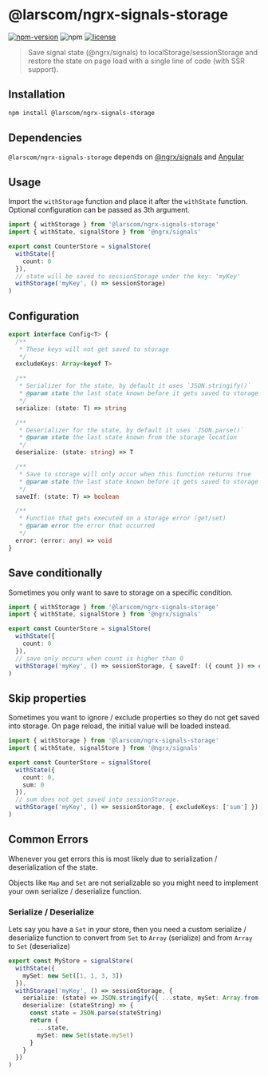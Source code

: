 # @larscom/ngrx-signals-storage

[![npm-version](https://img.shields.io/npm/v/@larscom/ngrx-signals-storage.svg?label=npm)](https://www.npmjs.com/package/@larscom/ngrx-signals-storage)
![npm](https://img.shields.io/npm/dw/@larscom/ngrx-signals-storage)
[![license](https://img.shields.io/npm/l/@larscom/ngrx-signals-storage.svg)](https://github.com/larscom/ngrx-signals-storage/blob/main/LICENSE)

> Save signal state (@ngrx/signals) to localStorage/sessionStorage and restore the state on page load with a single line of code (with SSR support).

## Installation

```bash
npm install @larscom/ngrx-signals-storage
```

## Dependencies

`@larscom/ngrx-signals-storage` depends on [@ngrx/signals](https://ngrx.io/guide/signals/install) and [Angular](https://github.com/angular/angular)

## Usage

Import the `withStorage` function and place it after the `withState` function. Optional configuration can be passed as 3th argument.

```ts
import { withStorage } from '@larscom/ngrx-signals-storage'
import { withState, signalStore } from '@ngrx/signals'

export const CounterStore = signalStore(
  withState({
    count: 0
  }),
  // state will be saved to sessionStorage under the key: 'myKey'
  withStorage('myKey', () => sessionStorage)
)
```

## Configuration

```ts
export interface Config<T> {
  /**
   * These keys will not get saved to storage
   */
  excludeKeys: Array<keyof T>

  /**
   * Serializer for the state, by default it uses `JSON.stringify()`
   * @param state the last state known before it gets saved to storage
   */
  serialize: (state: T) => string

  /**
   * Deserializer for the state, by default it uses `JSON.parse()`
   * @param state the last state known from the storage location
   */
  deserialize: (state: string) => T

  /**
   * Save to storage will only occur when this function returns true
   * @param state the last state known before it gets saved to storage
   */
  saveIf: (state: T) => boolean

  /**
   * Function that gets executed on a storage error (get/set)
   * @param error the error that occurred
   */
  error: (error: any) => void
}
```

## Save conditionally

Sometimes you only want to save to storage on a specific condition.

```ts
import { withStorage } from '@larscom/ngrx-signals-storage'
import { withState, signalStore } from '@ngrx/signals'

export const CounterStore = signalStore(
  withState({
    count: 0
  }),
  // save only occurs when count is higher than 0
  withStorage('myKey', () => sessionStorage, { saveIf: ({ count }) => count > 0 })
)
```

## Skip properties

Sometimes you want to ignore / exclude properties so they do not get saved into storage. On page reload, the initial value will be loaded instead.

```ts
import { withStorage } from '@larscom/ngrx-signals-storage'
import { withState, signalStore } from '@ngrx/signals'

export const CounterStore = signalStore(
  withState({
    count: 0,
    sum: 0
  }),
  // sum does not get saved into sessionStorage.
  withStorage('myKey', () => sessionStorage, { excludeKeys: ['sum'] })
)
```

## Common Errors

Whenever you get errors this is most likely due to serialization / deserialization of the state.

Objects like `Map` and `Set` are not serializable so you might need to implement your own serialize / deserialize function.

### Serialize / Deserialize

Lets say you have a `Set` in your store, then you need a custom serialize / deserialize function to convert from `Set` to `Array` (serialize) and from `Array` to `Set` (deserialize)

```ts
export const MyStore = signalStore(
  withState({
    mySet: new Set([1, 1, 3, 3])
  }),
  withStorage('myKey', () => sessionStorage, {
    serialize: (state) => JSON.stringify({ ...state, mySet: Array.from(state.mySet) }),
    deserialize: (stateString) => {
      const state = JSON.parse(stateString)
      return {
        ...state,
        mySet: new Set(state.mySet)
      }
    }
  })
)
```
